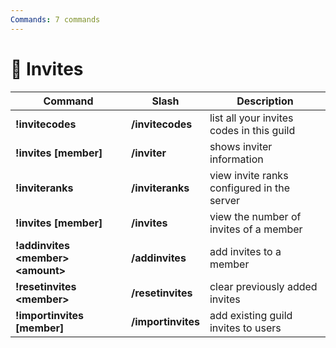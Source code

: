 ```yaml
---
Commands: 7 commands
---
```


# 📨 Invites

| Command                             | Slash              | Description                                |
| ----------------------------------- | ------------------ | ------------------------------------------ |
| **!invitecodes**                    | **/invitecodes**   | list all your invites codes in this guild  |
| **!invites \[member]**              | **/inviter**       | shows inviter information                  |
| **!inviteranks**                    | **/inviteranks**   | view invite ranks configured in the server |
| **!invites \[member]**              | **/invites**       | view the number of invites of a member     |
| **!addinvites \<member> \<amount>** | **/addinvites**    | add invites to a member                    |
| **!resetinvites \<member>**         | **/resetinvites**  | clear previously added invites             |
| **!importinvites \[member]**        | **/importinvites** | add existing guild invites to users        |
